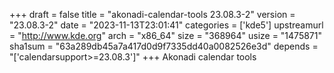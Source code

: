 +++
draft = false
title = "akonadi-calendar-tools 23.08.3-2"
version = "23.08.3-2"
date = "2023-11-13T23:01:41"
categories = ['kde5']
upstreamurl = "http://www.kde.org"
arch = "x86_64"
size = "368964"
usize = "1475871"
sha1sum = "63a289db45a7a417d0d9f7335dd40a0082526e3d"
depends = "['calendarsupport>=23.08.3']"
+++
Akonadi calendar tools